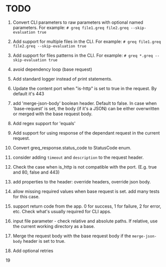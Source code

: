 # TODO

1. Convert CLI parameters to raw parameters with optional named parameters. For example:
`# greq file1.greq file2.greq --skip-evaluation true`

2. Add support for multiple files in the CLI. For example:
`# greq file1.greq file2.greq --skip-evaluation true`

3. Add support for files patterns in the CLI. For example:
`# greq *.greq --skip-evaluation true`

4. avoid dependency loop (base request)

5. Add standard logger instead of print statements.

6. Update the content port when "is-http" is set to true in the request. By default it's 443

7. add 'merge-json-body' boolean header. Default to false.
In case when 'base-request' is set, the body (if it's a JSON) can be either overwritten or merged with the base request body.

8. Add regex support for 'equals'

9. Add support for using response of the dependant request in the current request.

10. Convert greq_response.status_code to StatusCode enum.

11. consider adding `timeout` and `description` to the request header.

12. Check the case when is_http is not compatible with the port. (E.g. true and 80, false and 443)

13. add properties to the header: override headers, override json body.

14. allow missing required values when base request is set.
add many tests for this case.

15. support return code from the app. 0 for success, 1 for failure, 2 for error, etc. Check what's usually required for CLI apps.

16. input file parameter - check relative and absolute paths. If relative, use the current working directory as a base.

17. Merge the request body with the base request body if the `merge-json-body` header is set to true.

18. Add optional retries

19
